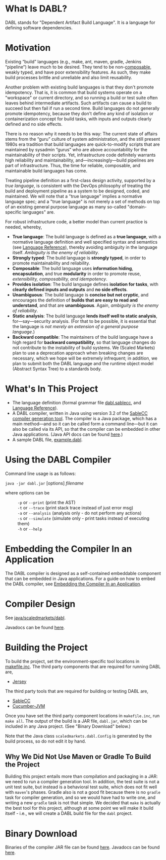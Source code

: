 # What Is DABL?

DABL stands for "Dependent Artifact Build Language". It is a language for defining
software dependencies.

# Motivation

Existing “build” languages (e.g., make, ant, maven, gradle, Jenkins “pipeline”)
leave much to be desired. They tend to be non-[composable](https://en.wikipedia.org/wiki/Composability),
weakly typed, and have poor extensibility features. As such, they make build processes
brittle and unreliable and also limit reusability.

Another problem with existing build languages is that they don't promote idempotency.
That is, it is common that build systems operate on a "workspace" or current
directory, and so running a build or test suite often leaves behind intermediate artifacts.
Such artifacts can cause a build to succeed but then fail if run a second time.
Build languages do not generally promote idempotency, because they
don't define any kind of isolation or containerization concept for build tasks,
with inputs and outputs clearly defined and no side effects.

There is no reason why it needs to be this way: The current state of affairs stems from
the “guru” culture of system administration, and the still present 1980s era tradition
that build languages are quick-to-modify scripts that are maintained by sysadmin
“gurus” who are above accountability for the maintainability of their scripts.
Yet, infrastructure code definitely warrants high reliability and maintainability,
and—increasingly—build pipelines are part of infrastructure. Thus, the time for
reliable, composable, and maintainable build languages has come.

Treating pipeline definition as a first-class design activity, supported by a
*true language*, is consistent with the DevOps philosophy of treating the build
and deployment pipeline as a system to be designed, coded, and maintained. We
will note that a "true language" implies a normative language spec; and a "true
language" is not merely a set of methods on top of an existing general
purpose language as many so-called "domain-specific languages" are.

For robust infrastructure code, a better model than current practice is needed, whereby,

* **True language**: The build language is defined as a **true language**, with a normative language definition and
	well specified syntax and semantics (see [Language Reference](langref)),
	thereby avoiding ambiguity in the language itself.
	*Ambiguity is the enemy of reliability*.
* **Strongly typed**: The build language is **strongly typed**, in order to promote maintainability and reliability.
* **Composable**: The build language uses **information hiding**, **encapsulation**, and true **modularity** 
	in order to promote reuse, *extensibility, composability, and idempotency*.
* **Provides isolation**: The build language defines **isolation for tasks**, with **clearly defined inputs
	and outputs** and **no side effects**.
* **Unambiguous**: The build language is **concise but not cryptic**, and encourages the definition of
	**builds that are easy to read and understand**, and that are **unambiguous**.
	Again, *ambiguity is the enemy of reliability*.
* **Static analysis**: The build language **lends itself well to static analysis**, for—say—security analysis.
	(For that to be possible, it is essential that the language is *not merely an
	extension of a general purpose language*.)
* **Backward compatible**: The maintainers of the build language have a high regard for **backward
	compatibility**, so that language changes do not contribute to the instability
	of build systems. We (Scaled Markets) plan to use a deprecation approach when
	breaking changes are necessary, which we hope will be extremely infrequent; in
	addition, we plan to submit both the DABL language and the runtime object model
	(Abstract Syntax Tree) to a standards body.

# What's In This Project

* The language definition (formal grammar file [dabl.sablecc](dabl.sablecc), and
[Language Reference](langref/README.md)).
* A DABL compiler, written in Java using version 3.2 of the
	[SableCC compiler generation tool](http://www.sablecc.org/).
	The compiler is a Java package, which has a main method—and so it
	can be called form a command line—but it can also
	be called via its API, so that the compiler can be embedded in other
	Java applications.
	(Java API docs can be found [here](https://scaledmarkets.github.io/dabl/).)
* A sample DABL file, [example.dabl](example.dabl).

# Using the DABL Compiler

Command line usage is as follows:

<code>java -jar dabl.jar</code> [options] <i>filename</i>

where options can be

<dl>
<dd><code>-p</code> or <code>--print</code> (print the AST)</dd>
<dd><code>-t</code> or <code>--trace</code> (print stack trace instead of just error msg)</dd>
<dd><code>-a</code> or <code>--analysis</code> (analysis only - do not perform any actions)</dd>
<dd><code>-s</code> or <code>--simulate</code> (simulate only - print tasks instead of executing them)</dd>
<dd><code>-h</code> or <code>--help</code></dd>
</dl>

# Embedding the Compiler In an Application

The DABL compiler is designed as a self-contained embeddable component that can be
embedded in Java applications. For a guide on how to embed the DABL compiler,
see [Embedding the Compiler In an Application](embedding/README.md).

# Compiler Design

See [java/scaledmarkets/dabl](java/scaledmarkets/dabl).

Javadocs can be found [here](https://scaledmarkets.github.io/dabl/).

# Building the Project

To build the project, set the environment-specific tool locations in
[makefile.inc](https://github.com/Scaled-Markets/dabl/blob/master/makefile.inc).
The third party components that are required for running DABL are,

* [Jersey](https://jersey.java.net/)

The third party tools that are required for building or testing DABL are,

* [SableCC](http://www.sablecc.org/)
* [Cucumber-JVM](https://github.com/cucumber/cucumber-jvm)

Once you have set the third party component locations in `makefile.inc`,
run `make all`. The output of the
build is a JAR file, `dabl.jar`, which can be included in any
Java project. (See "Binary Download" below.)

Note that the Java class `scaledmarkets.dabl.Config` is generated by the build
process, so do not edit it by hand.

## Why We Did Not Use Maven or Gradle To Build the Project

Building this project entails more than compilation and packaging in a JAR:
we need to run a compiler generation tool. In addition, the test suite is not
a unit test suite, but instead is a behavioral test suite, which does not fit
well with `maven`'s phases. Gradle also is not a good fit because there is no
`gradle` task for compiler generation, and so we would have had to write one, and
writing a new `gradle` task is not that simple. We decided that `make` is actually
the best tool for this project, although at some point we will make it build
itself - i.e., we will create a DABL build file for the `dabl` project.

# Binary Download

Binaries of the compiler JAR file can be found [here](https://github.com/Scaled-Markets/dabl/releases).
Javadocs can be found [here](https://scaledmarkets.github.io/dabl/).

